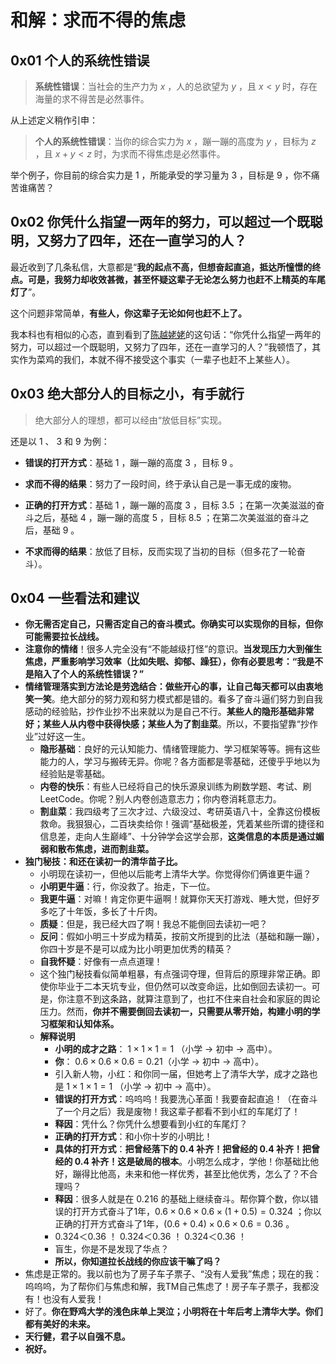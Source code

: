 # 和解：求而不得的焦虑

## 0x01 个人的系统性错误

> **系统性错误**：当社会的生产力为 $x$ ，人的总欲望为 $y$ ，且 $x < y$ 时，存在海量的求不得苦是必然事件。

从上述定义稍作引申：

> **个人的系统性错误**：当你的综合实力为 $x$ ，蹦一蹦的高度为 $y$ ，目标为 $z$ ，且 $x + y < z$ 时，为求而不得焦虑是必然事件。

举个例子，你目前的综合实力是 $1$ ，所能承受的学习量为 $3$ ，目标是 $9$ ，你不痛苦谁痛苦？

## 0x02 你凭什么指望一两年的努力，可以超过一个既聪明，又努力了四年，还在一直学习的人？

最近收到了几条私信，大意都是“**我的起点不高，但想奋起直追，抵达所憧憬的终点。可是，我努力却收效甚微，甚至怀疑这辈子无论怎么努力也赶不上精英的车尾灯了**”。

这个问题非常简单，**有些人，你这辈子无论如何也赶不上了。**

我本科也有相似的心态，直到看到了[陈越姥姥](https://www.zhihu.com/people/chen-yue-lao-lao)的这句话：“你凭什么指望一两年的努力，可以超过一个既聪明，又努力了四年，还在一直学习的人？”我顿悟了，其实作为菜鸡的我们，本就不得不接受这个事实（一辈子也赶不上某些人）。

## 0x03 绝大部分人的目标之小，有手就行

> 绝大部分人的理想，都可以经由“放低目标”实现。

还是以 $1$ 、 $3$ 和 $9$ 为例：

- **错误的打开方式**：基础 $1$ ，蹦一蹦的高度 $3$ ，目标 $9$ 。
- **求而不得的结果**：努力了一段时间，终于承认自己是一事无成的废物。

- **正确的打开方式**：基础 $1$ ，蹦一蹦的高度 $3$ ，目标 $3.5$ ；在第一次美滋滋的奋斗之后，基础 $4$ ，蹦一蹦的高度 $5$ ，目标 $8.5$ ；在第二次美滋滋的奋斗之后，基础 $9$ 。
- **不求而得的结果**：放低了目标，反而实现了当初的目标（但多花了一轮奋斗）。

## 0x04 一些看法和建议

- **你无需否定自己，只需否定自己的奋斗模式。你确实可以实现你的目标，但你可能需要拉长战线。**
- **注意你的情绪**！很多人完全没有“不能越级打怪”的意识。**当发现压力大到催生焦虑，严重影响学习效率（比如失眠、抑郁、躁狂），你有必要思考：“我是不是陷入了个人的系统性错误？”**
- **情绪管理落实到方法论是劳逸结合：做些开心的事，让自己每天都可以由衷地笑一笑**。绝大部分的努力观和努力模式都是错的。看多了奋斗逼们努力到自我感动的经验贴，抄作业抄不出来就以为是自己不行。**某些人的隐形基础非常好；某些人从内卷中获得快感；某些人为了割韭菜**。所以，不要指望靠“抄作业”过好这一生。
  - **隐形基础**：良好的元认知能力、情绪管理能力、学习框架等等。拥有这些能力的人，学习与搬砖无异。你呢？各方面都是零基础，还傻乎乎地以为经验贴是零基础。
  - **内卷的快乐**：有些人已经将自己的快乐源泉训练为刷数学题、考试、刷LeetCode。你呢？别人内卷创造意志力；你内卷消耗意志力。
  - **割韭菜**：我四级考了三次才过、六级没过、考研英语八十，全靠这份模板救命。我狠狠心，二百块卖给你！强调“基础极差，凭着某些所谓的捷径和信息差，走向人生巅峰”、十分钟学会这学会那，**这类信息的本质是通过媚弱和散布焦虑，进而割韭菜。**
- **独门秘技：和还在读初一的清华苗子比。**
  - 小明现在读初一，但他以后能考上清华大学。你觉得你们俩谁更牛逼？
  - **小明更牛逼**：行，你没救了。抬走，下一位。
  - **我更牛逼**：对嘛！肯定你更牛逼啊！就算你天天打游戏、睡大觉，但好歹多吃了十年饭，多长了十斤肉。
  - **质疑**：但是，我已经大四了啊！我总不能倒回去读初一吧？
  - **反问**：假如小明三十岁成为精英，按前文所提到的比法（基础和蹦一蹦），你四十岁是不是可以成为比小明更加优秀的精英？
  - **自我怀疑**：好像有一点点道理！
  - 这个独门秘技看似简单粗暴，有点强词夺理，但背后的原理非常正确。即使你毕业于二本天坑专业，但仍然可以改变命运，比如倒回去读初一。可是，你注意不到这条路，就算注意到了，也扛不住来自社会和家庭的舆论压力。然而，**你并不需要倒回去读初一，只需要从零开始，构建小明的学习框架和认知体系。**
  - **解释说明**
    - **小明的成才之路**： $1 × 1 × 1 = 1$ （小学 → 初中 → 高中）。
    - **你**： $0.6 × 0.6 × 0.6 = 0.21$（小学 → 初中 → 高中）。
    - 引入新人物，小红：和你同一届，但她考上了清华大学，成才之路也是 $1 × 1 × 1 = 1$ （小学 → 初中 → 高中）。
    - **错误的打开方式**：呜呜呜！我要洗心革面！我要奋起直追！（在奋斗了一个月之后）我是废物！我这辈子都看不到小红的车尾灯了！
    - **释因**：凭什么？你凭什么想要看到小红的车尾灯？
    - **正确的打开方式**：和小你十岁的小明比！
    - **具体的打开方式**：**把曾经落下的 $0.4$ 补齐！把曾经的 $0.4$ 补齐！把曾经的 $0.4$ 补齐！这是破局的根本**。小明怎么成才，学他！你基础比他好，蹦得比他高，未来和他一样优秀，甚至比他优秀，怎么了？不合理吗？
    - **释因**：很多人就是在 $0.216$ 的基础上继续奋斗。帮你算个数，你以错误的打开方式奋斗了1年，$0.6 × 0.6 × 0.6 × (1 + 0.5) = 0.324$ ；你以正确的打开方式奋斗了1年，$(0.6 + 0.4) × 0.6 × 0.6 = 0.36$ 。
    - $0.324 ＜ 0.36$ ！ $0.324 ＜ 0.36$ ！ $0.324 ＜ 0.36$ ！
    - 盲生，你是不是发现了华点？
    - **所以，你知道拉长战线的你应该干嘛了吗？**
- 焦虑是正常的。我以前也为了房子车子票子、“没有人爱我”焦虑；现在的我：呜呜呜，为了帮你们与焦虑和解，我TM自己焦虑了！房子车子票子，我都没有！也没有人爱我！
- 好了。**你在野鸡大学的浅色床单上哭泣；小明将在十年后考上清华大学。你们都有美好的未来。**
- **天行健，君子以自强不息。**
- **祝好。**
